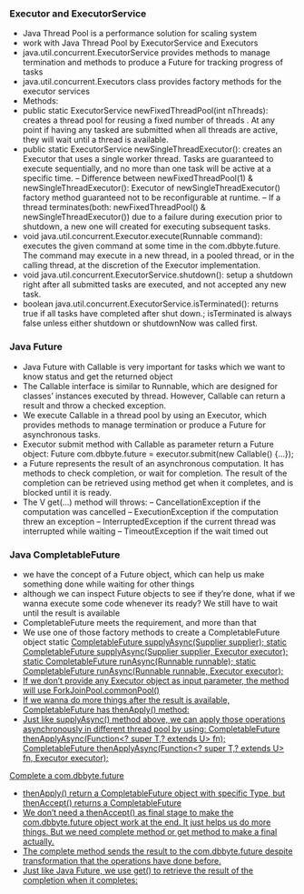 ### Executor and ExecutorService
- Java Thread Pool is a performance solution for scaling system
- work with Java Thread Pool by ExecutorService and Executors
- java.util.concurrent.ExecutorService provides methods to manage termination and methods to produce a Future for tracking progress of tasks
- java.util.concurrent.Executors class provides factory methods for the executor services
- Methods:
- public static ExecutorService newFixedThreadPool(int nThreads): creates a thread pool for reusing a fixed number of threads . At any point if having any tasked are submitted when all threads are active, they will wait until a thread is available.
- public static ExecutorService newSingleThreadExecutor(): creates an Executor that uses a single worker thread. Tasks are guaranteed to execute sequentially, and no more than one task will be active at a specific time.
– Difference between newFixedThreadPool(1) & newSingleThreadExecutor(): Executor of newSingleThreadExecutor() factory method guaranteed not to be reconfigurable at runtime.
– If a thread terminates(both: newFixedThreadPool() & newSingleThreadExecutor()) due to a failure during execution prior to shutdown, a new one will created for executing subsequent tasks.
- void java.util.concurrent.Executor.execute(Runnable command): executes the given command at some time in the com.dbbyte.future. The command may execute in a new thread, in a pooled thread, or in the calling thread, at the discretion of the Executor implementation.
- void java.util.concurrent.ExecutorService.shutdown(): setup a shutdown right after all submitted tasks are executed, and not accepted any new task.
- boolean java.util.concurrent.ExecutorService.isTerminated(): returns true if all tasks have completed after shut down.; isTerminated is always false unless either shutdown or shutdownNow was called first.


### Java Future
- Java Future with Callable is very important for tasks which we want to know status and get the returned object
- The Callable interface is similar to Runnable, which are designed for classes’ instances executed by thread. However, Callable can return a result and throw a checked exception.
- We execute Callable in a thread pool by using an Executor, which provides methods to manage termination or produce a Future for asynchronous tasks.
- Executor submit method with Callable as parameter return a Future object: Future<String> com.dbbyte.future = executor.submit(new Callable<String>() {...});
- a Future represents the result of an asynchronous computation. It has methods to check completion, or wait for completion. The result of the completion can be retrieved using method get when it completes, and is blocked until it is ready.
- The V get(...) method will throws:
    – CancellationException if the computation was cancelled
    – ExecutionException if the computation threw an exception
    – InterruptedException if the current thread was interrupted while waiting
    – TimeoutException if the wait timed out
    
### Java CompletableFuture
- we have the concept of a Future object, which can help us make something done while waiting for other things
- although we can inspect Future objects to see if they’re done, what if we wanna execute some code whenever its ready? We still have to wait until the result is available
- CompletableFuture meets the requirement, and more than that
- We use one of those factory methods to create a CompletableFuture object
static <U> CompletableFuture<U> supplyAsync(Supplier<U> supplier);
static <U> CompletableFuture<U> supplyAsync(Supplier<U> supplier, Executor executor);
static CompletableFuture<Void> runAsync(Runnable runnable);
static CompletableFuture<Void> runAsync(Runnable runnable, Executor executor);
- If we don’t provide any Executor object as input parameter, the method will use ForkJoinPool.commonPool()
- If we wanna do more things after the result is available, CompletableFuture has thenApply() method:
- Just like supplyAsync() method above, we can apply those operations asynchronously in different thread pool by using:
<U> CompletableFuture<U> thenApplyAsync(Function<? super T,? extends U> fn);
<U> CompletableFuture<U> thenApplyAsync(Function<? super T,? extends U> fn, Executor executor);

Complete a com.dbbyte.future
- thenApply() return a CompletableFuture object with specific Type, but thenAccept() returns a CompletableFuture<Void>
- We don’t need a thenAccept() as final stage to make the com.dbbyte.future object work at the end. It just helps us do more things. But we need complete method or get method to make a final actually.
- The complete method sends the result to the com.dbbyte.future despite transformation that the operations have done before.
- Just like Java Future, we use get() to retrieve the result of the completion when it completes:
  




  
